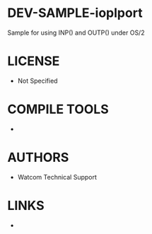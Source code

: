 DEV-SAMPLE-ioplport
===================

Sample for using INP() and OUTP() under OS/2

LICENSE
===============
* Not Specified

COMPILE TOOLS
===============
* 
 
AUTHORS
===============
* Watcom Technical Support

LINKS
===============
* 

